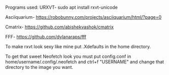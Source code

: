 Programs used:
URXVT- sudo apt install rxvt-unicode

Asciiquarium- https://robobunny.com/projects/asciiquarium/html/?page=0

Cmatrix- https://github.com/abishekvashok/cmatrix

FFF- https://github.com/dylanaraps/fff

To make rxvt look sexy like mine put .Xdefaults in the home directory.

To get that sweet Neofetch look you must put config.conf in home/username/.config/.neofetch and ctrl+f "USERNAME" and change that directory to the image you want.
